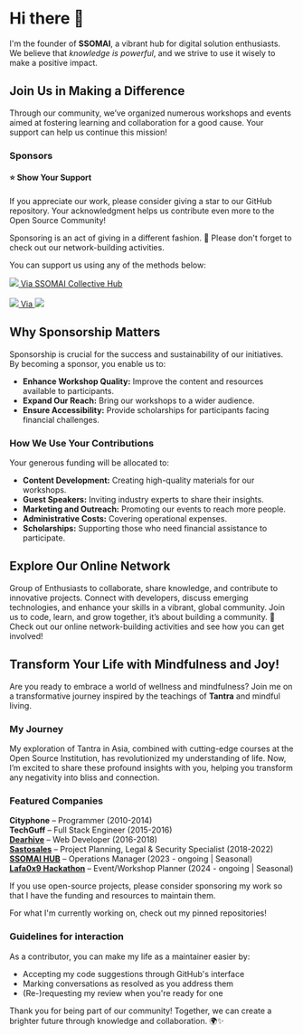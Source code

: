 # Hi there 👋  

I'm the founder of **SSOMAI**, a vibrant hub for digital solution enthusiasts. We believe that *knowledge is powerful*, and we strive to use it wisely to make a positive impact.  

## Join Us in Making a Difference  

Through our community, we’ve organized numerous workshops and events aimed at fostering learning and collaboration for a good cause. Your support can help us continue this mission!  

### Sponsors  

#### ⭐️ Show Your Support  
If you appreciate our work, please consider giving a star to our GitHub repository. Your acknowledgment helps us contribute even more to the Open Source Community!  

Sponsoring is an act of giving in a different fashion. 🌱 Please don't forget to check out our network-building activities.  

You can support us using any of the methods below:  

<a href="https://paypal.me/surensomai](https://ssomai.com.np/support-us/" target="_blank" rel="noopener">
 <img src="https://img.shields.io/badge/sponsor-30363D?style=for-the-badge&logo=GitHub-Sponsors&logoColor=#white"> Via SSOMAI Collective Hub
</a>
<br><br>
<a href="https://paypal.me/surensomai" target="_blank" rel="noopener">
 <img src="https://img.shields.io/badge/sponsor-30363D?style=for-the-badge&logo=GitHub-Sponsors&logoColor=#white"> Via <img src="https://img.shields.io/badge/PayPal-00457C?style=for-the-badge&logo=paypal&logoColor=white"> 
</a>

## Why Sponsorship Matters  
Sponsorship is crucial for the success and sustainability of our initiatives. By becoming a sponsor, you enable us to:  
- **Enhance Workshop Quality:** Improve the content and resources available to participants.  
- **Expand Our Reach:** Bring our workshops to a wider audience.  
- **Ensure Accessibility:** Provide scholarships for participants facing financial challenges.  

### How We Use Your Contributions  
Your generous funding will be allocated to:  
- **Content Development:** Creating high-quality materials for our workshops.  
- **Guest Speakers:** Inviting industry experts to share their insights.  
- **Marketing and Outreach:** Promoting our events to reach more people.  
- **Administrative Costs:** Covering operational expenses.  
- **Scholarships:** Supporting those who need financial assistance to participate.  

## Explore Our Online Network  
Group of Enthusiasts to collaborate, share knowledge, and contribute to innovative projects. Connect with developers, discuss emerging technologies, and enhance your skills in a vibrant, global community. Join us to code, learn, and grow together, it’s about building a community. 🌱 Check out our online network-building activities and see how you can get involved!  

## Transform Your Life with Mindfulness and Joy!  
Are you ready to embrace a world of wellness and mindfulness? Join me on a transformative journey inspired by the teachings of **Tantra** and mindful living.  

### My Journey  
My exploration of Tantra in Asia, combined with cutting-edge courses at the Open Source Institution, has revolutionized my understanding of life. Now, I’m excited to share these profound insights with you, helping you transform any negativity into bliss and connection.  

### Featured Companies

<strong>Cityphone</strong> – Programmer (2010-2014) <br>
<strong>TechGuff</strong> – Full Stack Engineer (2015-2016) <br> 
<a href="https://dearhive.com/" target="_blank" rel="noopener"><strong>Dearhive</strong></a> – Web Developer (2016-2018) <br>
<a href="https://sastosales.com.np/" target="_blank" rel="noopener"><strong>Sastosales</strong></a> – Project Planning, Legal &amp; Security Specialist (2018-2022) <br>
<a href="https://ssomai.com.np/" target="_blank" rel="noopener"><strong>SSOMAI HUB</strong></a> – Operations Manager (2023 - ongoing | Seasonal) <br>
<a href="https://github.com/lafa-Hackathon/0x9/" target="_blank" rel="noopener"><strong>Lafa0x9 Hackathon</strong></a> – Event/Workshop Planner (2024 - ongoing | Seasonal)



<!--
<p align="center" dir="auto">
<b>


<a href="https://linkedin.com/in/surendra-somai-813937101" target="_blank" rel="nofollow"><img src="https://camo.githubusercontent.com/e8dbf62a04af86d46001864cd22338d8a8474486a0e976ec695580027c373c79/68747470733a2f2f696d672e736869656c64732e696f2f62616467652f6c696e6b6564696e2d2532333030373742352e7376673f267374796c653d666f722d7468652d6261646765266c6f676f3d6c696e6b6564696e266c6f676f436f6c6f723d7768697465" alt="LinkedIn" data-canonical-src="https://img.shields.io/badge/linkedin-%230077B5.svg?&amp;style=for-the-badge&amp;logo=linkedin&amp;logoColor=white" style="max-width: 100%;"></a>&nbsp;
<a href="mailto:surendrakumarsomai@gmail.com" target="_blank"><img src="https://camo.githubusercontent.com/e0b4776967ebe33b13133f3c20167c4e73c24f06814ffa29f625889557dc9a86/68747470733a2f2f696d672e736869656c64732e696f2f62616467652f676d61696c2d2532334431343833362e7376673f267374796c653d666f722d7468652d6261646765266c6f676f3d676d61696c266c6f676f436f6c6f723d7768697465" alt="Gmail" data-canonical-src="https://img.shields.io/badge/gmail-%23D14836.svg?&amp;style=for-the-badge&amp;logo=gmail&amp;logoColor=white" style="max-width: 100%;"></a>&nbsp;

</p> -->

If you use open-source projects, please consider sponsoring my work so that I have the funding and resources to maintain them.

For what I'm currently working on, check out my pinned repositories!

### Guidelines for interaction

As a contributor, you can make my life as a maintainer easier by:
 - Accepting my code suggestions through GitHub's interface
 - Marking conversations as resolved as you address them
 - (Re-)requesting my review when you're ready for one

<p>Thank you for being part of our community! Together, we can create a brighter future through knowledge and collaboration. 🌍✨</p>  

